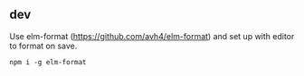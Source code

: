 ## dev

Use elm-format (https://github.com/avh4/elm-format) and set up with editor to format on save.

```
npm i -g elm-format
```
